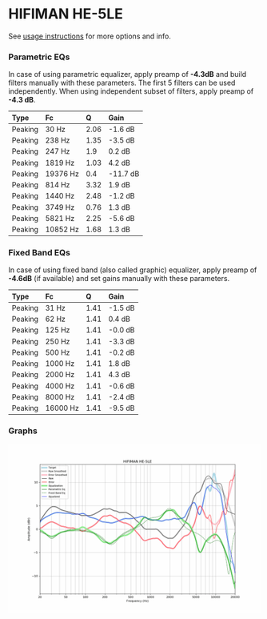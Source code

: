 # HIFIMAN HE-5LE
See [usage instructions](https://github.com/jaakkopasanen/AutoEq#usage) for more options and info.

### Parametric EQs
In case of using parametric equalizer, apply preamp of **-4.3dB** and build filters manually
with these parameters. The first 5 filters can be used independently.
When using independent subset of filters, apply preamp of **-4.3 dB**.

| Type    | Fc       |    Q | Gain     |
|:--------|:---------|:-----|:---------|
| Peaking | 30 Hz    | 2.06 | -1.6 dB  |
| Peaking | 238 Hz   | 1.35 | -3.5 dB  |
| Peaking | 247 Hz   | 1.9  | 0.2 dB   |
| Peaking | 1819 Hz  | 1.03 | 4.2 dB   |
| Peaking | 19376 Hz | 0.4  | -11.7 dB |
| Peaking | 814 Hz   | 3.32 | 1.9 dB   |
| Peaking | 1440 Hz  | 2.48 | -1.2 dB  |
| Peaking | 3749 Hz  | 0.76 | 1.3 dB   |
| Peaking | 5821 Hz  | 2.25 | -5.6 dB  |
| Peaking | 10852 Hz | 1.68 | 1.3 dB   |

### Fixed Band EQs
In case of using fixed band (also called graphic) equalizer, apply preamp of **-4.6dB**
(if available) and set gains manually with these parameters.

| Type    | Fc       |    Q | Gain    |
|:--------|:---------|:-----|:--------|
| Peaking | 31 Hz    | 1.41 | -1.5 dB |
| Peaking | 62 Hz    | 1.41 | 0.4 dB  |
| Peaking | 125 Hz   | 1.41 | -0.0 dB |
| Peaking | 250 Hz   | 1.41 | -3.3 dB |
| Peaking | 500 Hz   | 1.41 | -0.2 dB |
| Peaking | 1000 Hz  | 1.41 | 1.8 dB  |
| Peaking | 2000 Hz  | 1.41 | 4.3 dB  |
| Peaking | 4000 Hz  | 1.41 | -0.6 dB |
| Peaking | 8000 Hz  | 1.41 | -2.4 dB |
| Peaking | 16000 Hz | 1.41 | -9.5 dB |

### Graphs
![](./HIFIMAN%20HE-5LE.png)